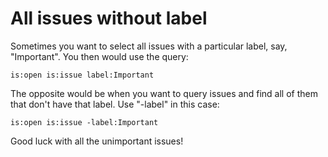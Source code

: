 # All issues without label

Sometimes you want to select all issues with a particular label,
say, "Important". You then would use the query:

```
is:open is:issue label:Important
```

The opposite would be when you want to query issues and find all
of them that don't have that label. Use "-label" in this case:

```
is:open is:issue -label:Important
```

Good luck with all the unimportant issues!
